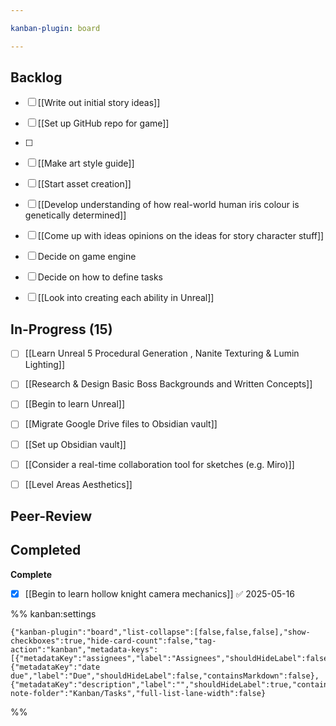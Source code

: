 ```yaml
---

kanban-plugin: board

---
```


## Backlog

- [ ] [[Write out initial story ideas]]
- [ ] [[Set up GitHub repo for game]]
- [ ] 
- [ ] [[Make art style guide]]
- [ ] [[Start asset creation]]
- [ ] [[Develop understanding of how real-world human iris colour is genetically determined]]
- [ ] [[Come up with ideas opinions on the ideas for story character stuff]]
- [ ] Decide on game engine
- [ ] Decide on how to define tasks
- [ ] [[Look into creating each ability in Unreal]]


## In-Progress (15)

- [ ] [[Learn Unreal 5 Procedural Generation , Nanite Texturing & Lumin Lighting]]
- [ ] [[Research & Design Basic Boss Backgrounds and Written Concepts]]
- [ ] [[Begin to learn Unreal]]
- [ ] [[Migrate Google Drive files to Obsidian vault]]
- [ ] [[Set up Obsidian vault]]
- [ ] [[Consider a real-time collaboration tool for sketches (e.g. Miro)]]
- [ ] [[Level Areas Aesthetics]]


## Peer-Review



## Completed

**Complete**
- [x] [[Begin to learn hollow knight camera mechanics]] ✅ 2025-05-16




%% kanban:settings
```
{"kanban-plugin":"board","list-collapse":[false,false,false],"show-checkboxes":true,"hide-card-count":false,"tag-action":"kanban","metadata-keys":[{"metadataKey":"assignees","label":"Assignees","shouldHideLabel":false,"containsMarkdown":false},{"metadataKey":"date due","label":"Due","shouldHideLabel":false,"containsMarkdown":false},{"metadataKey":"description","label":"","shouldHideLabel":true,"containsMarkdown":true}],"new-note-folder":"Kanban/Tasks","full-list-lane-width":false}
```
%%